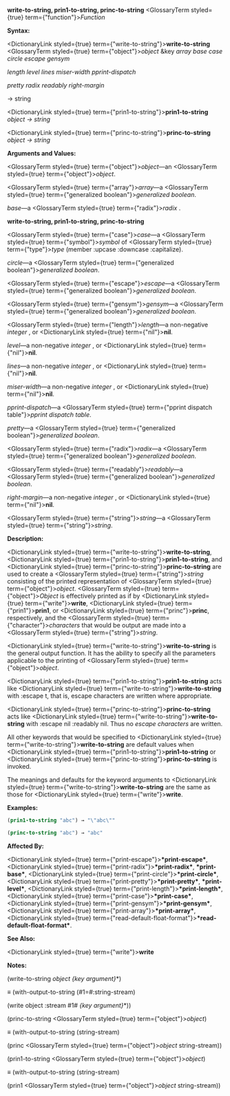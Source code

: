 **write-to-string, prin1-to-string, princ-to-string** <GlossaryTerm styled={true} term={"function"}><i>Function</i></GlossaryTerm> 



**Syntax:** 



<DictionaryLink styled={true} term={"write-to-string"}><b>write-to-string</b></DictionaryLink> <GlossaryTerm styled={true} term={"object"}><i>object</i></GlossaryTerm> &amp;key *array base case circle escape gensym* 



*length level lines miser-width pprint-dispatch* 



*pretty radix readably right-margin* 



→ string 



<DictionaryLink styled={true} term={"prin1-to-string"}><b>prin1-to-string</b></DictionaryLink> *object → string* 



<DictionaryLink styled={true} term={"princ-to-string"}><b>princ-to-string</b></DictionaryLink> *object → string* 



**Arguments and Values:** 



<GlossaryTerm styled={true} term={"object"}><i>object</i></GlossaryTerm>—an <GlossaryTerm styled={true} term={"object"}><i>object</i></GlossaryTerm>. 



<GlossaryTerm styled={true} term={"array"}><i>array</i></GlossaryTerm>—a <GlossaryTerm styled={true} term={"generalized boolean"}><i>generalized boolean</i></GlossaryTerm>. 



*base*—a <GlossaryTerm styled={true} term={"radix"}><i>radix</i></GlossaryTerm> . 







 



 



**write-to-string, prin1-to-string, princ-to-string** 



<GlossaryTerm styled={true} term={"case"}><i>case</i></GlossaryTerm>—a <GlossaryTerm styled={true} term={"symbol"}><i>symbol</i></GlossaryTerm> of <GlossaryTerm styled={true} term={"type"}><i>type</i></GlossaryTerm> (member :upcase :downcase :capitalize). 



*circle*—a <GlossaryTerm styled={true} term={"generalized boolean"}><i>generalized boolean</i></GlossaryTerm>. 



<GlossaryTerm styled={true} term={"escape"}><i>escape</i></GlossaryTerm>—a <GlossaryTerm styled={true} term={"generalized boolean"}><i>generalized boolean</i></GlossaryTerm>. 



<GlossaryTerm styled={true} term={"gensym"}><i>gensym</i></GlossaryTerm>—a <GlossaryTerm styled={true} term={"generalized boolean"}><i>generalized boolean</i></GlossaryTerm>. 



<GlossaryTerm styled={true} term={"length"}><i>length</i></GlossaryTerm>—a non-negative *integer* , or <DictionaryLink styled={true} term={"nil"}><b>nil</b></DictionaryLink>. 



*level*—a non-negative *integer* , or <DictionaryLink styled={true} term={"nil"}><b>nil</b></DictionaryLink>. 



*lines*—a non-negative *integer* , or <DictionaryLink styled={true} term={"nil"}><b>nil</b></DictionaryLink>. 



*miser-width*—a non-negative *integer* , or <DictionaryLink styled={true} term={"nil"}><b>nil</b></DictionaryLink>. 



*pprint-dispatch*—a <GlossaryTerm styled={true} term={"pprint dispatch table"}><i>pprint dispatch table</i></GlossaryTerm>. 



*pretty*—a <GlossaryTerm styled={true} term={"generalized boolean"}><i>generalized boolean</i></GlossaryTerm>. 



<GlossaryTerm styled={true} term={"radix"}><i>radix</i></GlossaryTerm>—a <GlossaryTerm styled={true} term={"generalized boolean"}><i>generalized boolean</i></GlossaryTerm>. 



<GlossaryTerm styled={true} term={"readably"}><i>readably</i></GlossaryTerm>—a <GlossaryTerm styled={true} term={"generalized boolean"}><i>generalized boolean</i></GlossaryTerm>. 



*right-margin*—a non-negative *integer* , or <DictionaryLink styled={true} term={"nil"}><b>nil</b></DictionaryLink>. 



<GlossaryTerm styled={true} term={"string"}><i>string</i></GlossaryTerm>—a <GlossaryTerm styled={true} term={"string"}><i>string</i></GlossaryTerm>. 



**Description:** 



<DictionaryLink styled={true} term={"write-to-string"}><b>write-to-string</b></DictionaryLink>, <DictionaryLink styled={true} term={"prin1-to-string"}><b>prin1-to-string</b></DictionaryLink>, and <DictionaryLink styled={true} term={"princ-to-string"}><b>princ-to-string</b></DictionaryLink> are used to create a <GlossaryTerm styled={true} term={"string"}><i>string</i></GlossaryTerm> consisting of the printed representation of <GlossaryTerm styled={true} term={"object"}><i>object</i></GlossaryTerm>. <GlossaryTerm styled={true} term={"object"}><i>Object</i></GlossaryTerm> is effectively printed as if by <DictionaryLink styled={true} term={"write"}><b>write</b></DictionaryLink>, <DictionaryLink styled={true} term={"prin1"}><b>prin1</b></DictionaryLink>, or <DictionaryLink styled={true} term={"princ"}><b>princ</b></DictionaryLink>, respectively, and the <GlossaryTerm styled={true} term={"character"}><i>characters</i></GlossaryTerm> that would be output are made into a <GlossaryTerm styled={true} term={"string"}><i>string</i></GlossaryTerm>. 



<DictionaryLink styled={true} term={"write-to-string"}><b>write-to-string</b></DictionaryLink> is the general output function. It has the ability to specify all the parameters applicable to the printing of <GlossaryTerm styled={true} term={"object"}><i>object</i></GlossaryTerm>. 



<DictionaryLink styled={true} term={"prin1-to-string"}><b>prin1-to-string</b></DictionaryLink> acts like <DictionaryLink styled={true} term={"write-to-string"}><b>write-to-string</b></DictionaryLink> with :escape t, that is, escape characters are written where appropriate. 



<DictionaryLink styled={true} term={"princ-to-string"}><b>princ-to-string</b></DictionaryLink> acts like <DictionaryLink styled={true} term={"write-to-string"}><b>write-to-string</b></DictionaryLink> with :escape nil :readably nil. Thus no *escape characters* are written. 



All other keywords that would be specified to <DictionaryLink styled={true} term={"write-to-string"}><b>write-to-string</b></DictionaryLink> are default values when <DictionaryLink styled={true} term={"prin1-to-string"}><b>prin1-to-string</b></DictionaryLink> or <DictionaryLink styled={true} term={"princ-to-string"}><b>princ-to-string</b></DictionaryLink> is invoked. 



The meanings and defaults for the keyword arguments to <DictionaryLink styled={true} term={"write-to-string"}><b>write-to-string</b></DictionaryLink> are the same as those for <DictionaryLink styled={true} term={"write"}><b>write</b></DictionaryLink>. 



**Examples:**
```lisp
(prin1-to-string "abc") → "\"abc\"" 

(princ-to-string "abc") → "abc" 
```
**Affected By:** 



<DictionaryLink styled={true} term={"print-escape"}><b>\*print-escape\*</b></DictionaryLink>, <DictionaryLink styled={true} term={"print-radix"}><b>\*print-radix\*</b></DictionaryLink>, **\*print-base\***, <DictionaryLink styled={true} term={"print-circle"}><b>\*print-circle\*</b></DictionaryLink>, <DictionaryLink styled={true} term={"print-pretty"}><b>\*print-pretty\*</b></DictionaryLink>, **\*print-level\***, <DictionaryLink styled={true} term={"print-length"}><b>\*print-length\*</b></DictionaryLink>, <DictionaryLink styled={true} term={"print-case"}><b>\*print-case\*</b></DictionaryLink>, <DictionaryLink styled={true} term={"print-gensym"}><b>\*print-gensym\*</b></DictionaryLink>, <DictionaryLink styled={true} term={"print-array"}><b>\*print-array\*</b></DictionaryLink>, <DictionaryLink styled={true} term={"read-default-float-format"}><b>\*read-default-float-format\*</b></DictionaryLink>. 



**See Also:** 



<DictionaryLink styled={true} term={"write"}><b>write</b></DictionaryLink> 



**Notes:** 



(write-to-string *object \{key argument\}*\*) 



*≡* (with-output-to-string (#1=#:string-stream) 



(write object :stream #1# *\{key argument\}*\*)) 



(princ-to-string <GlossaryTerm styled={true} term={"object"}><i>object</i></GlossaryTerm>) 



*≡* (with-output-to-string (string-stream) 



(princ <GlossaryTerm styled={true} term={"object"}><i>object</i></GlossaryTerm> string-stream)) 



(prin1-to-string <GlossaryTerm styled={true} term={"object"}><i>object</i></GlossaryTerm>) 



*≡* (with-output-to-string (string-stream) 



(prin1 <GlossaryTerm styled={true} term={"object"}><i>object</i></GlossaryTerm> string-stream)) 



